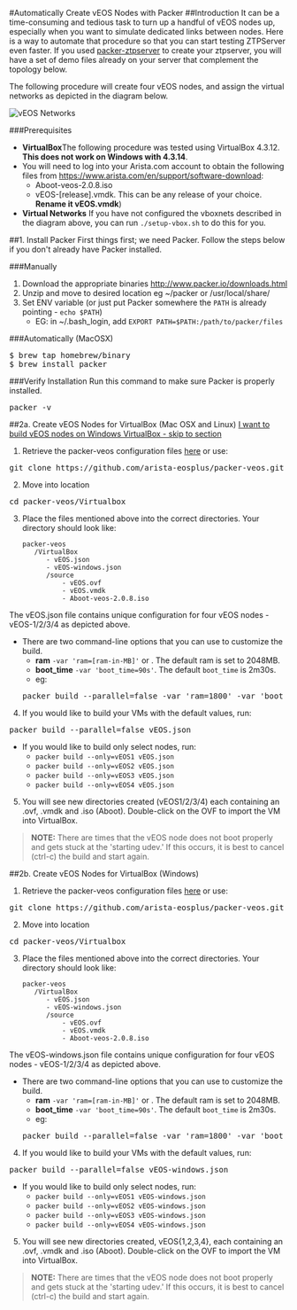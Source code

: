 #Automatically Create vEOS Nodes with Packer
##Introduction
It can be a time-consuming and tedious task to turn up a handful of vEOS nodes up, especially when you want to simulate dedicated links between nodes. Here is a way to automate that procedure so that you can start testing ZTPServer even faster.
If you used [packer-ztpserver](https://github.com/arista-eosplus/packer-ztpserver) to create your ztpserver, you will have a set of demo files already on your server that complement the topology below.

The following procedure will create four vEOS nodes,
and assign the virtual networks as depicted in the diagram below.

![vEOS Networks](https://raw.githubusercontent.com/arista-eosplus/packer-veos/master/gh-pages/images/vEOS-spine-leaf-vbox.jpg)

###Prerequisites

 * **VirtualBox**The following procedure was tested using VirtualBox 4.3.12. **This does not work on Windows with 4.3.14**.
 * You will need to log into your Arista.com account to obtain the following files from https://www.arista.com/en/support/software-download:
    * Aboot-veos-2.0.8.iso
    * vEOS-[release].vmdk. This can be any release of your choice. **Rename it vEOS.vmdk**)
 * **Virtual Networks**
     If you have not configured the vboxnets described in the diagram above, you can run ```./setup-vbox.sh``` to do this for you.


##1. Install Packer
First things first; we need Packer. Follow the steps below if you don't already have Packer installed.

###Manually
1. Download the appropriate binaries http://www.packer.io/downloads.html
2. Unzip and move to desired location eg ~/packer or /usr/local/share/
3. Set ENV variable (or just put Packer somewhere the ```PATH``` is already pointing - ```echo $PATH```)
    * EG: in ~/.bash_login, add ```EXPORT PATH=$PATH:/path/to/packer/files```

###Automatically (MacOSX)
<pre>
$ brew tap homebrew/binary
$ brew install packer
</pre>

###Verify Installation
Run this command to make sure Packer is properly installed.
<pre>
packer -v
</pre>


##2a. Create vEOS Nodes for VirtualBox (Mac OSX and Linux)
[I want to build vEOS nodes on Windows VirtualBox - skip to section](#2b-create-veos-nodes-for-virtualbox-windows)

1. Retrieve the packer-veos configuration files [here](https://github.com/arista-eosplus/packer-veos/archive/master.zip) or use:
<pre>
git clone https://github.com/arista-eosplus/packer-veos.git
</pre>
2. Move into location
<pre>
cd packer-veos/Virtualbox
</pre>
3. Place the files mentioned above into the correct directories. Your directory should look like:

    ```
    packer-veos
       /VirtualBox
          - vEOS.json
          - vEOS-windows.json
          /source
              - vEOS.ovf
              - vEOS.vmdk
              - Aboot-veos-2.0.8.iso
    ```
The vEOS.json file contains unique configuration for four vEOS nodes - vEOS-1/2/3/4 as depicted above.
  * There are two command-line options that you can use to customize the build.
    * **ram** ```-var 'ram=[ram-in-MB]'``` or . The default ram is set to 2048MB.
    * **boot_time** ```-var 'boot_time=90s'```. The default ```boot_time``` is 2m30s.
    * eg:
    <pre>packer build --parallel=false -var 'ram=1800' -var 'boot_time=90s' vEOS.json</pre>

4. If you would like to build your VMs with the default values, run:
<pre>packer build --parallel=false vEOS.json</pre>
  * If you would like to build only select nodes, run:
      * ```packer build --only=vEOS1 vEOS.json```
      * ```packer build --only=vEOS2 vEOS.json```
      * ```packer build --only=vEOS3 vEOS.json```
      * ```packer build --only=vEOS4 vEOS.json```
5. You will see new directories created (vEOS1/2/3/4) each containing an .ovf, .vmdk and .iso (Aboot). Double-click on the OVF to import the VM into VirtualBox.

>**NOTE:** There are times that the vEOS node does not boot properly and gets stuck at the 'starting udev.'  If this occurs, it is best to cancel (ctrl-c) the build and start again.


##2b. Create vEOS Nodes for VirtualBox (Windows)
1. Retrieve the packer-veos configuration files [here](https://github.com/arista-eosplus/packer-veos/archive/master.zip) or use:
<pre>
git clone https://github.com/arista-eosplus/packer-veos.git
</pre>
2. Move into location
<pre>
cd packer-veos/Virtualbox
</pre>
3. Place the files mentioned above into the correct directories. Your directory should look like:

    ```
    packer-veos
       /VirtualBox
          - vEOS.json
          - vEOS-windows.json
          /source
              - vEOS.ovf
              - vEOS.vmdk
              - Aboot-veos-2.0.8.iso
    ```
The vEOS-windows.json file contains unique configuration for four vEOS nodes - vEOS-1/2/3/4 as depicted above.
  * There are two command-line options that you can use to customize the build.
    * **ram** ```-var 'ram=[ram-in-MB]'``` or . The default ram is set to 2048MB.
    * **boot_time** ```-var 'boot_time=90s'```. The default ```boot_time``` is 2m30s.
    * eg:
    <pre>packer build --parallel=false -var 'ram=1800' -var 'boot_time=90s' vEOS-windows.json</pre>

4. If you would like to build your VMs with the default values, run:
<pre>packer build --parallel=false vEOS-windows.json</pre>
  * If you would like to build only select nodes, run:
      * ```packer build --only=vEOS1 vEOS-windows.json```
      * ```packer build --only=vEOS2 vEOS-windows.json```
      * ```packer build --only=vEOS3 vEOS-windows.json```
      * ```packer build --only=vEOS4 vEOS-windows.json```
5. You will see new directories created, vEOS{1,2,3,4}, each containing an .ovf, .vmdk and .iso (Aboot). Double-click on the OVF to import the VM into VirtualBox.

>**NOTE:** There are times that the vEOS node does not boot properly and gets stuck at the 'starting udev.'  If this occurs, it is best to cancel (ctrl-c) the build and start again.
